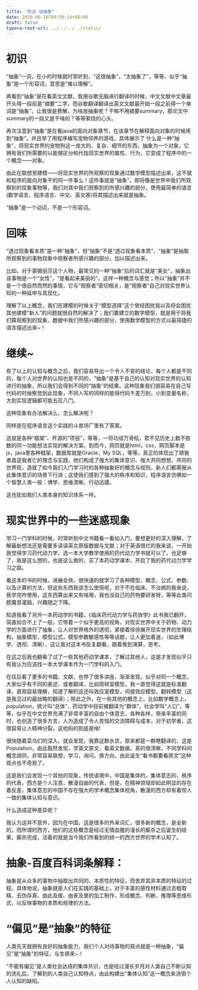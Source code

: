 ```yaml
---
title: "杂谈 谈抽象"
date: 2020-06-16T09:50:14+08:00
draft: false
typora-root-url: ../../../../static/
---
```




# 初识

“抽象”一词，在小的时候就时常听到，“这很抽象”，“太抽象了”，等等，似乎“抽象”是一个形容词，意思是“难以理解”。

再看到“抽象”是在看英文文献，我用谷歌无脑进行翻译的时候，中文文献中文章最开头得一段前是“摘要”二字，而谷歌翻译翻译出英文文献最开始一段之前得一个单词是“抽象”，让我很是费解，为啥放抽象呢？干嘛不用摘要summary，那论文中summary的一段又是干啥的？等等萦绕的心头。

再次注意到“抽象”是在看java的面向对象章节，在该章节在解释面向对象的时候用到“抽象”，并且举了用程序编写宠物领养的游戏，具体展示了 什么是一种“抽象”，将现实世界的宠物狗这一庞大的、复杂、细节的东西，抽象为一个对象，它拥有我们所需要的以能够区分和代指现实世界的属性、行为，它变成了程序中的一个概念——对象。

由此在联想至建模——将现实世界的所观察的现象通过数学模型描述出来，这不就和程序的面向对象干的同一件事么！这件事就是“抽象”，即将像是世界中我们所观察到的现象事物等，我们对其中我们观察到的所感兴趣的部分，使用最简单的语言(数学语言、程序语言、中文、英文等)将其描述出来就是抽象。

“抽象”是一个动词，不是一个形容词。

# 回味

“透过现象看本质”是一种“抽象”，但“抽象”不是“透过现象看本质”，“抽象”是抽取所观察到的事物现象中观察者所感兴趣的部分，加以描述出来。

比如，对于蒙娜丽莎这个人物，最常见的一种“抽象”后的词汇就是“美女”，抽象出该事物是一个“女性”，“是看起来美丽的”，这样一种概念与感觉；所以“抽象”并不是一个很自然而然的事情，它与“观察者”密切相关，是“观察者”自己对现实世界认知的一种延申与具现化。

理解了以上概念，我们在建模的时候关于“模型选择”这个曾经困扰我以及将会困扰其他建模“新人”的问题就很自然的解决了；我们要建立的数学模型，就是用于将我们算观察到的现象、数据中我们所感兴趣的部分，使用数学模型的方式以最简捷的语言描述出来~！

# 继续~

有了以上的认知与概念之后，我们容易导出一个令人不安的结论，每个人都是不同的，每个人对世界的认知也是不同的，“抽象”是基于自己的认知对现实世界的认知进行的抽象，所以我们会得到不同的“抽象”的结果。这种现象我们很容易在自己写代码的时候察觉到此现象，不同人写的同样的能得代码千差万别，小到变量名称，大到实现逻辑都可能五花八门。

这种现象有办法解决么，怎么解决呢？

同样是在程序语言这个实践的斗兽场厂里有了答案。

这就是各种“框架”、开源的“项目”，等等，一将功成万骨枯，君不见历史上数不胜数的同一功能想法实现的解决方案，到而今，网页就是html，css，网页脚本是js，java里各种框架，数据库就是Oracle，My SQL，等等，真正的体现出了顺我者昌逆我者亡的理念与实践，他们构成了强大的集体意识、强大共同想想、共同的世界观，造就了如今我们入门学习时的各种抽象好的概念与规则，新人们都需服从此集体意识的场景下行进；这使我们感到了强大的秩序和知识，程序语言仿佛如一个智慧人类一般：博学、思维清晰、行动迅捷。

这也犹如我们人类本身的知识体系一样。

# 现实世界中的一些迷惑现象

学习一门学科的时候，时常听到中文书籍看一看如入门，要想更好的深入理解，了解最新想法还是需要多读读英文原版数据与文献；对于英语很烂的我来说，一开始我觉得学习药代动力学，选一本大学教学使用的药代动力学书就可以了，也足够了，我是这么想的，也是这么做的，买了本药动学课本，开启了我的药代动力学学习之路。

看这本的书的时候，进展会快，很快速的就学习了各种模型，概念、公式、参数、以及计算的方法，但这些东西我该怎么使用呢，对于不在临床、不治病的我来说，我学完咋使用，这东西算出来又有啥用，我也没自己的药物要研发呀，等等此类问题魔音灌脑，兴趣随之下降。

知道我看了另外一本药动学的书籍，《临床药代动力学与药效学》此书我已翻开，简直如合不上了一般，它带着一个似乎更高的视角，对现实世界中关于药物、动力学的方面进行了抽象，让人对世界格外的透彻，紧接着徐徐展开现实世界的生理结构，抽象模型，模型公式，模型参数敏感性等等话题，让人更加着迷，（如此博学、透彻、清晰），这让我对这本书反复翻看，跟着推到演算，思考。

在这之后我也翻看了过了一些其他药动学课本，了解过其他人，这是才发现似乎只有我认为应该找一本大学课本作为一门学科的入门。

在往后看了更多的书籍、文献，也停了很多讲座，渐渐发现，似乎对同一个概念，大家似乎有不同的表述，或者翻译，比如周转室模型，我一直觉得这就是标准翻译，直观容易理解，知道了解的这还叫效应室模型，间接效应模型，翻转模型（这是我见过的最拙略的翻译）；除此之外，在一些其他的概念上，比如数学概念上，population，统计叫“总体”，药动学中目前被翻译为“群体”，社会学叫“人口”，等等，似乎在中文世界充满了非常丰富的自由个体意志，各种各样，带来丰富的同时，也创造了很多方言，人为造成了令人苦恼的交流障碍与成本，对于初学者，这很容易让人精神分裂，这他妈的到底是啥!

很快随着菜鸟们的深入，就会发现，我靠这群水货，原来都是一群瞎翻译的，这是Population，由此豁然发现，学英文原文，看英文数据，真的很清晰，不同学科间概念胡同，非常容易联想，学习，询问，换方向，由此诞生“看书都要看原文”这种观点也不奇观了。

这是我们会发现一个其他的现象，传统语境中，中国是集体的，集体意志的，秩序的代表，西方是个人注意，散漫自由的代表，但是，在精神领域却如此明显的存在着反差，集体意志的中国不存在强大的学术概念集体视角，散漫的西方却有着惊人一致的集体认知与意识。

什么造成这种差异呢？

我认为这并不意外，因为在中国，这是很多的外来词汇，很多新的概念，是全新的，而所谓的西方，他们的这些概念是经过无情血腥的漫长的厮杀之后诞生的结果，厮杀完成，活着的就是当今我们所看到的统一的西方世界的学术认知了。

 

# 抽象-百度百科词条解释：

抽象是从众多的事物中抽取出共同的、本质性的特征，而舍弃其非本质的特征的过程。具体地说，抽象就是人们在实践的基础上，对于丰富的感性材料通过去粗取精、去伪存真、由此及彼、由表及里的加工制作，形成概念、判断、推理等思维形式，以反映事物的本质和规律的方法。

#  “偏见”是“抽象”的特征

人类先天就拥有良好的抽象能力，我们个人对待事物的观点就是一种抽象，“偏见”是“抽象”的特征，与生俱来~！

“不能有偏见”是人类社会达成的集体共识，也是经过漫长岁月对人类自己不断认知的洗礼后，了解到的人类自己认知特点，由此构建出“集体认知”这一概念来消弭个人认知的缺陷。